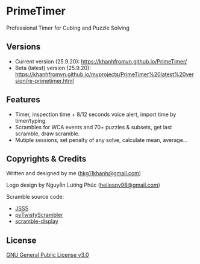# PrimeTimer
Professional Timer for Cubing and Puzzle Solving

## Versions
* Current version (25.9.20): https://khanhfromvn.github.io/PrimeTimer/
* Beta (latest) version (25.9.20): https://khanhfromvn.github.io/myprojects/PrimeTimer%20latest%20version/re-primetimer.html

## Features
* Timer, inspection time + 8/12 seconds voice alert, import time by timer/typing.
* Scrambles for WCA events and 70+ puzzles & subsets, get last scramble, draw scramble.
* Mutiple sessions, set penalty of any solve, calculate mean, average...

## Copyrights & Credits
Written and designed by me (hkg11khanh@gmail.com)

Logo design by Nguyễn Lương Phúc (heliosqv98@gmail.com)

Scramble source code:
* [JSSS](https://github.com/cubing/jsss)
* [pyTwistyScrambler](https://github.com/euphwes/pyTwistyScrambler)
* [scramble-display](https://github.com/cubing/scramble-display)

## License
[GNU General Public License v3.0](https://github.com/khanhfromvn/PrimeTimer/blob/master/LICENSE.md)
